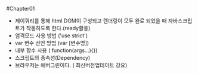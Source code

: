 #Chapter01 
* 제이쿼리를 통해 html DOM이 구성되고 렌더링이 모두 완료 되었을 때 자바스크립트가 작동하도록 한다.(ready활용)
 * 엄격모드 사용 방법 ('use strict') 
 * var 변수 선언 방법 (var [변수명])
 * 내부 함수 사용 ( function(args...){})
 * 스크립트의 종속성(Dependency)
 * 브라우저는 에버그린이다. ( 최신버전업데이트 강요)